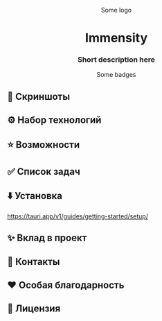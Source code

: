 <div align="center">

  <p>Some logo</p>

  <h1>Immensity</h1>

  <h3>Short description here</h3>

  <p>Some badges</p>

</div>

## 📱 Скриншоты

## ⚙️ Набор технологий

## ⭐️ Возможности

## ✅ Список задач

## ⬇️ Установка

https://tauri.app/v1/guides/getting-started/setup/

## ✨ Вклад в проект

## 💬 Контакты

## ❤️ Особая благодарность

## 📜 Лицензия